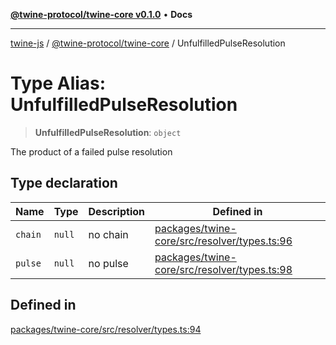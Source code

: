 [**@twine-protocol/twine-core v0.1.0**](../index.md) • **Docs**

***

[twine-js](../../../index.md) / [@twine-protocol/twine-core](../index.md) / UnfulfilledPulseResolution

# Type Alias: UnfulfilledPulseResolution

> **UnfulfilledPulseResolution**: `object`

The product of a failed pulse resolution

## Type declaration

| Name | Type | Description | Defined in |
| ------ | ------ | ------ | ------ |
| `chain` | `null` | no chain | [packages/twine-core/src/resolver/types.ts:96](https://github.com/twine-protocol/twine-js/blob/3800995f9c83f4f5711bcf3062ea754a1e4448ce/packages/twine-core/src/resolver/types.ts#L96) |
| `pulse` | `null` | no pulse | [packages/twine-core/src/resolver/types.ts:98](https://github.com/twine-protocol/twine-js/blob/3800995f9c83f4f5711bcf3062ea754a1e4448ce/packages/twine-core/src/resolver/types.ts#L98) |

## Defined in

[packages/twine-core/src/resolver/types.ts:94](https://github.com/twine-protocol/twine-js/blob/3800995f9c83f4f5711bcf3062ea754a1e4448ce/packages/twine-core/src/resolver/types.ts#L94)
